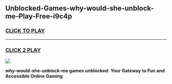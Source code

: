 
## Unblocked-Games-why-would-she-unblock-me-Play-Free-i9c4p
<h3>
<a href="https://premium76.site?title=why-would-she-unblock-me&ref=20M">CLICK TO PLAY</a></h3>
<hr>

<h3>
<a href="https://premium76.site?title=why-would-she-unblock-me&ref=20M">CLICK 2 PLAY</a>
  
</h3>

<a href="https://premium76.site?title=why-would-she-unblock-me&ref=19M"><img src="https://clearcache.store/games.png"></a>


**why-would-she-unblock-me games unblocked: Your Gateway to Fun and Accessible Online Gaming**
